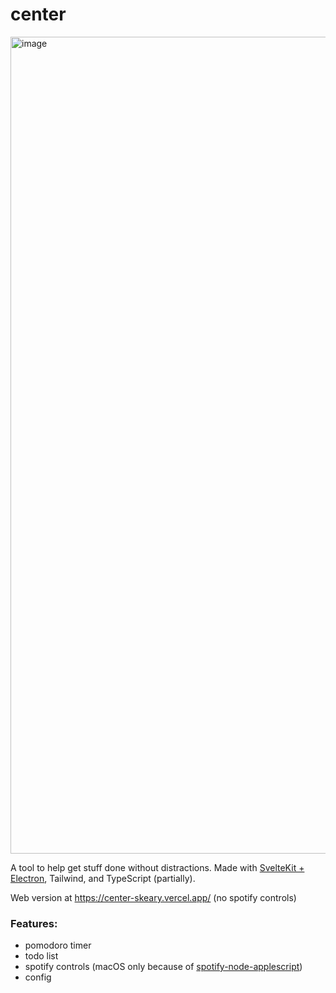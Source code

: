 # center

<img width="1307" alt="image" src="https://user-images.githubusercontent.com/77034153/233804275-abbacb0c-fcdc-45b5-b9a6-8682598179e4.png">

A tool to help get stuff done without distractions. Made with [SvelteKit + Electron](https://github.com/FractalHQ/sveltekit-electron), Tailwind, and TypeScript (partially).

Web version at https://center-skeary.vercel.app/ (no spotify controls)

### Features:
- pomodoro timer
- todo list
- spotify controls (macOS only because of [spotify-node-applescript](https://github.com/andrehaveman/spotify-node-applescript))
- config
